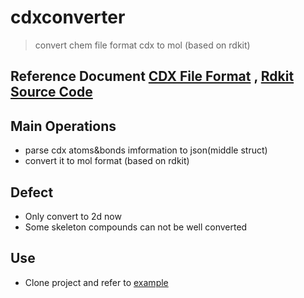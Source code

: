 # cdxconverter
> convert chem file format cdx to mol (based on rdkit)

## Reference Document [CDX File Format](http://www.cambridgesoft.com/services/documentation/sdk/chemdraw/cdx/index.htm) , [Rdkit Source Code](https://github.com/rdkit/rdkit)


## Main Operations
- parse cdx atoms&bonds imformation to json(middle struct)
- convert it to mol format (based on rdkit)

## Defect
- Only convert to 2d now
- Some skeleton compounds can not be well converted

## Use
- Clone project and refer to  [example](./test/test.py)



